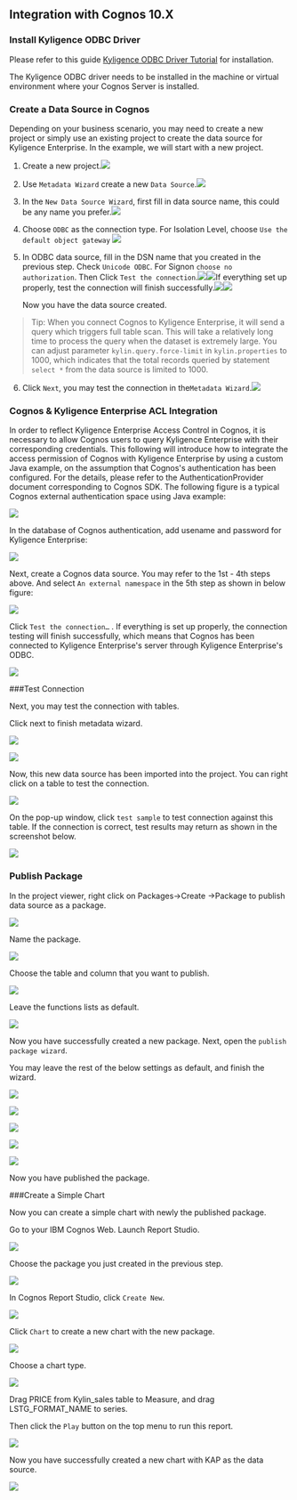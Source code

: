 ## Integration with Cognos 10.X

### Install Kyligence ODBC Driver

Please refer to this guide [Kyligence ODBC Driver Tutorial](../driver/kyligence_odbc.en.md) for installation.

The Kyligence ODBC driver needs to be installed in the machine or virtual environment where your Cognos Server is installed.

### Create a Data Source in Cognos

Depending on your business scenario, you may need to create a new project or simply use an existing project to create the data source for Kyligence Enterprise. In the example, we will start with a new project. 

1. Create a new project.![](images/cognos/1.png)

2. Use `Metadata Wizard` create a new `Data Source`.![](images/cognos/2.png)

3. In the `New Data Source Wizard`, first fill in data source name, this could be any name you prefer.![](images/cognos/3.png)

4. Choose `ODBC` as the connection type. For Isolation Level, choose `Use the default object gateway` ![](images/cognos/4.png)

5. In ODBC data source, fill in the DSN name that you created in the previous step. Check `Unicode ODBC`. For Signon `choose no authorization`. Then Click `Test the connection`.![](images/cognos/5.png)![](images/cognos/6.png)If everything set up properly, test the connection will finish successfully.![](images/cognos/7.png)![](images/cognos/8.png)

   Now you have the data source created.
   
> Tip: When you connect Cognos to Kyligence Enterprise, it will send a query which triggers full table scan. This will take a relatively long time to process the query when the dataset is extremely large. You can adjust parameter `kylin.query.force-limit` in `kylin.properties` to 1000, which indicates that the total records queried by statement `select *` from the data source is limited to 1000.

6. Click `Next`, you may test the connection in the`Metadata Wizard`.![](images/cognos/9.png)



### Cognos & Kyligence Enterprise ACL Integration

In order to reflect Kyligence Enterprise Access Control in Cognos, it is necessary to allow Cognos users to query Kyligence Enterprise with their corresponding credentials. This following will introduce how to integrate the access permission of Cognos with Kyligence Enterprise by using a custom Java example, on the assumption that Cognos's authentication has been configured. For the details, please refer to the AuthenticationProvider document corresponding to Cognos SDK. The following figure is a typical Cognos external authentication space using Java example:

![](images/cognos/33.png)

In the database of Cognos authentication, add usename and password for Kyligence Enterprise:

![](images/cognos/34.png)


Next, create a Cognos data source. You may refer to the 1st - 4th steps above. And select `An external namespace` in the 5th step as shown in below figure:

![](images/cognos/35.png)

Click `Test the connection…` . If everything is set up properly, the connection testing will finish successfully, which means that Cognos has been connected to Kyligence Enterprise's server through Kyligence Enterprise's ODBC. 

![](images/cognos/8.png)

###Test Connection

Next, you may test the connection with tables.

Click next to finish metadata wizard.

![](images/cognos/10.png)

![](images/cognos/11.png)

Now, this new data source has been imported into the project. You can right click on a table to test the connection.

![](images/cognos/12.png)

On the pop-up window, click `test sample` to test connection against this table. If the connection is correct, test results may return as shown in the screenshot below.

![](images/cognos/13.png)

### Publish Package

In the project viewer, right click on Packages->Create ->Package to publish data source as a package.

![](images/cognos/14.png)

Name the package.

![](images/cognos/15.png)

Choose the table and column that you want to publish.

![](images/cognos/16.png)

Leave the functions lists as default.

![](images/cognos/17.png)

Now you have successfully created a new package. Next, open the `publish package wizard`. 

You may leave the rest of the below settings as default, and finish the wizard.

![](images/cognos/18.png)

![](images/cognos/19.png)

![](images/cognos/20.png)

![](images/cognos/21.png)

![](images/cognos/22.png)

Now you have published the package.

###Create a Simple Chart

Now you can create a simple chart with newly the published package.

Go to your IBM Cognos Web. Launch Report Studio.

![](images/cognos/23.png)

Choose the package you just created in the previous step.

![](images/cognos/32.png)

In Cognos Report Studio, click `Create New`.

![](images/cognos/24.png)

Click `Chart` to create a new chart with the new package.

![](images/cognos/25.png)

Choose a chart type.

![](images/cognos/26.png)

Drag PRICE from Kylin_sales table to Measure, and drag LSTG_FORMAT_NAME to series. 

Then click the `Play` button on the top menu to run this report. 

![](images/cognos/27.png)

Now you have successfully created a new chart with KAP as the data source.

![](images/cognos/28.png)

### 



